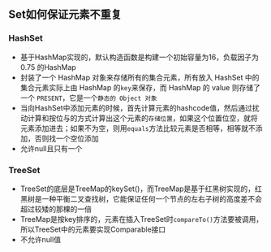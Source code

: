 ## Set如何保证元素不重复

### HashSet
- 基于HashMap实现的，默认构造函数是构建一个初始容量为16，负载因子为0.75 的HashMap
- 封装了一个 HashMap 对象来存储所有的集合元素，所有放入 HashSet 中的集合元素实际上由 HashMap 的`key`来保存，而 HashMap 的 value 则存储了一个 `PRESENT`，它是一个`静态的 Object 对象`
- 当向HashSet中添加元素的时候，首先计算元素的hashcode值，然后通过扰动计算和按位与的方式计算出这个元素的`存储位置`，如果这个位置位空，就将元素添加进去；如果不为空，则用`equals`方法比较元素是否相等，相等就不添加，否则找一个空位添加
- 允许null且只有一个

### TreeSet
- TreeSet的底层是TreeMap的keySet()，而TreeMap是基于红黑树实现的，红黑树是一种平衡二叉查找树，它能保证任何一个节点的左右子树的高度差不会超过较矮的那棵的一倍
- TreeMap是按key排序的，元素在插入TreeSet时`compareTo()`方法要被调用，所以TreeSet中的元素要实现Comparable接口
- 不允许null值

